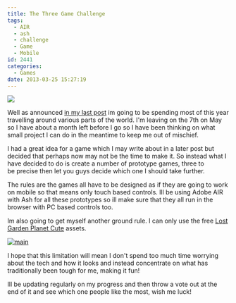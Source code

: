 ```yaml
---
title: The Three Game Challenge
tags:
  - AIR
  - ash
  - challenge
  - Game
  - Mobile
id: 2441
categories:
  - Games
date: 2013-03-25 15:27:19
---
```


![](https://mikecann.co.uk/wp-content/uploads/2013/03/c05c1aa4a34153cda98d2ed3964498f6.png)

Well as announced [in my last post](https://mikecann.co.uk/travel/my-2013/) im going to be spending most of this year travelling around various parts of the world. I'm leaving on the 7th on May so I have about a month left before I go so I have been thinking on what small project I can do in the meantime to keep me out of mischief.

I had a great idea for a game which I may write about in a later post but decided that perhaps now may not be the time to make it. So instead what I have decided to do is create a number of prototype games, three to be precise then let you guys decide which one I should take further.

The rules are the games all have to be designed as if they are going to work on mobile so that means only touch based controls. Ill be using Adobe AIR with Ash for all these prototypes so ill make sure that they all run in the browser with PC based controls too.

Im also going to get myself another ground rule. I can only use the free [Lost Garden Planet Cute](https://www.lostgarden.com/2007/05/dancs-miraculously-flexible-game.html) assets.

[![main](https://mikecann.co.uk/wp-content/uploads/2013/03/main.png)](https://mikecann.co.uk/personal-project/the-three-game-challenge/attachment/main-9/)

I hope that this limitation will mean I don't spend too much time worrying about the tech and how it looks and instead concentrate on what has traditionally been tough for me, making it fun!

Ill be updating regularly on my progress and then throw a vote out at the end of it and see which one people like the most, wish me luck!

&nbsp;

&nbsp;